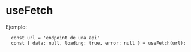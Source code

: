 # useFetch

Ejemplo:
```
  const url = 'endpoint de una api'
  const { data: null, loading: true, error: null } = useFetch(url);
```